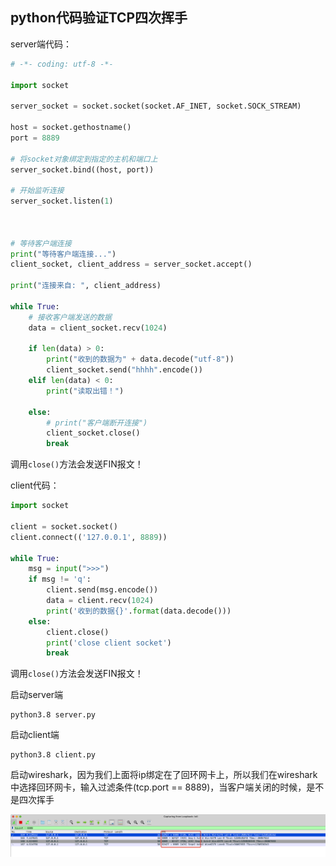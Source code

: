 ## python代码验证TCP四次挥手



server端代码：

```python
# -*- coding: utf-8 -*-

import socket

server_socket = socket.socket(socket.AF_INET, socket.SOCK_STREAM)

host = socket.gethostname()
port = 8889

# 将socket对象绑定到指定的主机和端口上
server_socket.bind((host, port))

# 开始监听连接
server_socket.listen(1)



# 等待客户端连接
print("等待客户端连接...")
client_socket, client_address = server_socket.accept()

print("连接来自: ", client_address)

while True:
    # 接收客户端发送的数据
    data = client_socket.recv(1024)

    if len(data) > 0:
        print("收到的数据为" + data.decode("utf-8"))
        client_socket.send("hhhh".encode())
    elif len(data) < 0:
        print("读取出错！")

    else:
        # print("客户端断开连接")
        client_socket.close()
        break


```

调用`close()`方法会发送FIN报文！



client代码：

```python
import socket

client = socket.socket()
client.connect(('127.0.0.1', 8889))

while True:
    msg = input(">>>")
    if msg != 'q':
        client.send(msg.encode())
        data = client.recv(1024)
        print('收到的数据{}'.format(data.decode()))
    else:
        client.close()
        print('close client socket')
        break
```

调用`close()`方法会发送FIN报文！



启动server端

```shell
python3.8 server.py
```



启动client端

```shell
python3.8 client.py
```



启动wireshark，因为我们上面将ip绑定在了回环网卡上，所以我们在wireshark中选择回环网卡，输入过滤条件(tcp.port == 8889)，当客户端关闭的时候，是不是四次挥手

![avatar](../../images/WechatIMG772.png)